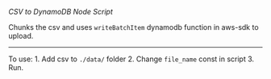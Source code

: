 *CSV to DynamoDB Node Script*

Chunks the csv and uses `writeBatchItem` dynamodb function in aws-sdk to upload.  

---

To use:
	1. Add csv to `./data/` folder
	2. Change `file_name` const in script
	3. Run.